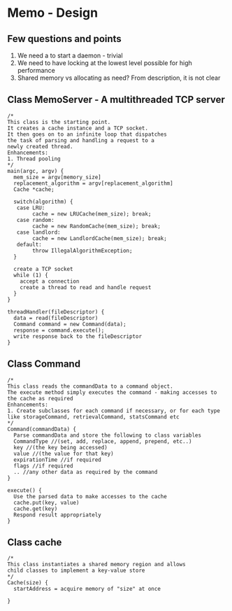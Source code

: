 Memo - Design
============

Few questions and points
------------------------

1. We need a to start a daemon - trivial
2. We need to have locking at the lowest level possible for high performance
3. Shared memory vs allocating as need? From description, it is not clear



Class MemoServer - A multithreaded TCP server 
---------------------------------------------
```
/*
This class is the starting point.
It creates a cache instance and a TCP socket. 
It then goes on to an infinite loop that dispatches 
the task of parsing and handling a request to a 
newly created thread.
Enhancements:
1. Thread pooling
*/
main(argc, argv) {
  mem_size = argv[memory_size]
  replacement_algorithm = argv[replacement_algorithm]
  Cache *cache;
  
  switch(algorithm) {
   case LRU:
        cache = new LRUCache(mem_size); break;
   case random:
        cache = new RandomCache(mem_size); break;
   case landlord:
        cache = new LandlordCache(mem_size); break;
   default:
        throw IllegalAlgorithmException;
  }
  
  create a TCP socket
  while (1) {
    accept a connection
    create a thread to read and handle request
  }
}

threadHandler(fileDescriptor) {
  data = read(fileDescriptor)
  Command command = new Command(data);
  response = command.execute();
  write response back to the fileDescriptor
}
```
Class Command
-------------
```
/*
This class reads the commandData to a command object.
The execute method simply executes the command - making accesses to the cache as required
Enhancements:
1. Create subclasses for each command if necessary, or for each type like storageCommand, retrievalCommand, statsCommand etc
*/
Command(commandData) {
  Parse commandData and store the following to class variables
  CommandType //(set, add, replace, append, prepend, etc..)
  key //(the key being accessed)
  value //(the value for that key)
  expirationTime //if required
  flags //if required
  .. //any other data as required by the command
}

execute() {
  Use the parsed data to make accesses to the cache
  cache.put(key, value)
  cache.get(key)
  Respond result appropriately
}
```
Class cache
-----------
```
/*
This class instantiates a shared memory region and allows
child classes to implement a key-value store
*/
Cache(size) {
  startAddress = acquire memory of "size" at once
  
}
```

